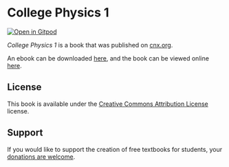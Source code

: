# College Physics 1

[![Open in Gitpod](https://gitpod.io/button/open-in-gitpod.svg)](https://gitpod.io/from-referrer/)

_College Physics 1_ is a book that was published on [cnx.org](https://cnx.org/).

An ebook can be downloaded [here](https://github.com/cnx-user-books/cnxbook-college-physics-1/releases/latest), and the book can be viewed online [here](https://github.com/cnx-user-books/cnxbook-college-physics-1/releases/latest).

## License
This book is available under the [Creative Commons Attribution License](./LICENSE) license.

## Support
If you would like to support the creation of free textbooks for students, your [donations are welcome](https://riceconnect.rice.edu/donation/support-openstax-banner).

